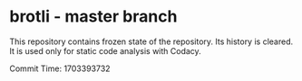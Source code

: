# brotli - master branch

This repository contains frozen state of the repository.
Its history is cleared. It is used only for static code
analysis with Codacy.

Commit Time: 1703393732